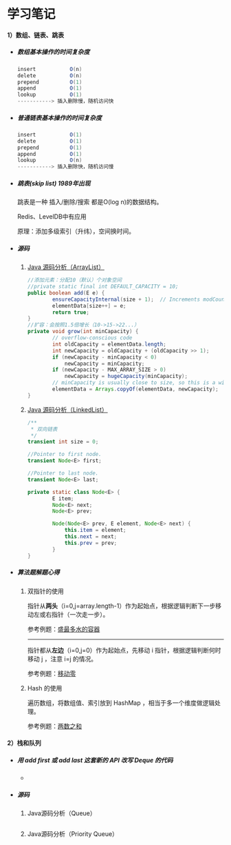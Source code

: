 # 学习笔记

#### 1）数组、链表、跳表

- ##### 数组基本操作的时间复杂度

   ```java
   insert			O(n)
   delete			O(n)
   prepend			O(1)
   append			O(1)
   lookup			O(1)
   ----------->	插入删除慢，随机访问快
   ```

- ##### 普通链表基本操作的时间复杂度

   ```java
   insert			O(1)
   delete			O(1)
   prepend			O(1)
   append			O(1)
   lookup			O(n) 
   ----------->	插入删除快，随机访问慢
   ```

- ##### 跳表(skip list) 1989年出现

   跳表是一种  插入/删除/搜索  都是O(log n)的数据结构。

   Redis、LevelDB中有应用

   原理：添加多级索引（升纬），空间换时间。

- ##### 源码

   1. [Java 源码分析（ArrayList）](http://developer.classpath.org/doc/java/util/ArrayList-source.html)

      ```java
      //添加元素：分配10（默认）个对象空间
      //private static final int DEFAULT_CAPACITY = 10;
      public boolean add(E e) {
              ensureCapacityInternal(size + 1);  // Increments modCount!!
              elementData[size++] = e;
              return true;
      }
      //扩容：会按照1.5倍增长（10->15->22...）
      private void grow(int minCapacity) {
              // overflow-conscious code
              int oldCapacity = elementData.length;
              int newCapacity = oldCapacity + (oldCapacity >> 1);
              if (newCapacity - minCapacity < 0)
                  newCapacity = minCapacity;
              if (newCapacity - MAX_ARRAY_SIZE > 0)
                  newCapacity = hugeCapacity(minCapacity);
              // minCapacity is usually close to size, so this is a win:
              elementData = Arrays.copyOf(elementData, newCapacity);
      }
      ```

      

   2. [Java 源码分析（LinkedList）](http://developer.classpath.org/doc/java/util/LinkedList-source.html)

      ```java
      /**
       * 双向链表
       */
      transient int size = 0;
      
      //Pointer to first node.
      transient Node<E> first;
      
      //Pointer to last node.
      transient Node<E> last;
      
      private static class Node<E> {
              E item;
              Node<E> next;
              Node<E> prev;
      
              Node(Node<E> prev, E element, Node<E> next) {
                  this.item = element;
                  this.next = next;
                  this.prev = prev;
              }
      }
      ```

- ##### 算法题解题心得

   1. 双指针的使用

      指针从**两头**（i=0,j=array.length-1）作为起始点，根据逻辑判断下一步移动左或右指针（一次走一步）。

      参考例题：[盛最多水的容器](https://leetcode-cn.com/problems/container-with-most-water/)

      ------

      指针都从**左边**（i=0,j=0）作为起始点，先移动 i 指针，根据逻辑判断何时移动 j ，注意 i=j 的情况。

      参考例题：[移动零](https://leetcode-cn.com/problems/move-zeroes/)

   2. Hash 的使用

      遍历数组，将数组值、索引放到 HashMap ，相当于多一个维度做逻辑处理。

      参考例题：[两数之和](https://leetcode-cn.com/problems/two-sum/)

#### 2）栈和队列

- ##### 用 add first 或 add last 这套新的 API 改写 Deque 的代码

  -

- ##### 源码

  1. Java源码分析（Queue）

     ```java
     
     ```

  2. Java源码分析（Priority Queue）

     ```java
     
     ```

     